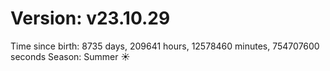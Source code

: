 # Version: v23.10.29
Time since birth: 8735 days, 209641 hours, 12578460 minutes, 754707600 seconds
Season: Summer ☀️
